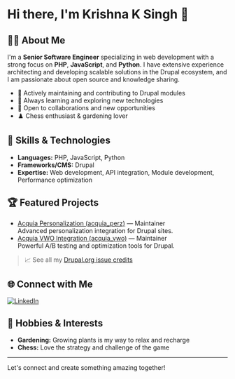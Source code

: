 # Hi there, I'm Krishna K Singh 👋

## 👨‍💻 About Me
I'm a **Senior Software Engineer** specializing in web development with a strong focus on **PHP**, **JavaScript**, and **Python**. I have extensive experience architecting and developing scalable solutions in the Drupal ecosystem, and I am passionate about open source and knowledge sharing.

- 🔧 Actively maintaining and contributing to Drupal modules
- 🌱 Always learning and exploring new technologies
- 🤝 Open to collaborations and new opportunities
- ♟️ Chess enthusiast & gardening lover

## 🚀 Skills & Technologies
- **Languages:** PHP, JavaScript, Python
- **Frameworks/CMS:** Drupal
- **Expertise:** Web development, API integration, Module development, Performance optimization

## 🏆 Featured Projects
- [Acquia Personalization (acquia_perz)](https://www.drupal.org/project/acquia_perz) — Maintainer  
  Advanced personalization integration for Drupal sites.
- [Acquia VWO Integration (acquia_vwo)](https://www.drupal.org/project/acquia_vwo) — Maintainer  
  Powerful A/B testing and optimization tools for Drupal.

> 📈 See all my [Drupal.org issue credits](https://www.drupal.org/u/kk5190/issue-credits)

## 🌐 Connect with Me
[![LinkedIn](https://img.shields.io/badge/LinkedIn-Krishna%20K%20Singh-blue?logo=linkedin)](https://www.linkedin.com/in/krishnaksingh/)

## 🌱 Hobbies & Interests
- **Gardening:** Growing plants is my way to relax and recharge
- **Chess:** Love the strategy and challenge of the game

---

Let's connect and create something amazing together!
